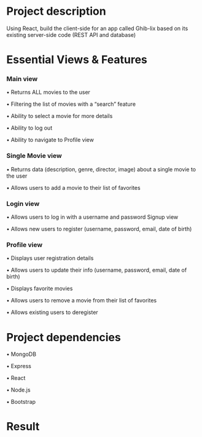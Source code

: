 # Project description

Using React, build the client-side for an app called Ghib-lix based on its
existing server-side code (REST API and database)

# Essential Views & Features

### Main view
• Returns ALL movies to the user 

• Filtering the list of movies with a “search” feature

• Ability to select a movie for more details

• Ability to log out

• Ability to navigate to Profile view

### Single Movie view
• Returns data (description, genre, director, image) about a single movie to the user

• Allows users to add a movie to their list of favorites

### Login view
• Allows users to log in with a username and password
Signup view

• Allows new users to register (username, password, email, date of birth)

### Profile view
• Displays user registration details

• Allows users to update their info (username, password, email, date of birth)

• Displays favorite movies

• Allows users to remove a movie from their list of favorites

• Allows existing users to deregister

# Project dependencies

• MongoDB

• Express

• React

• Node.js

• Bootstrap

# Result

